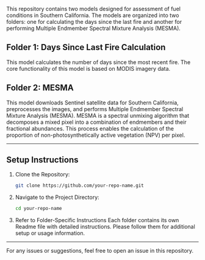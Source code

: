 
This repository contains two models designed for assessment of fuel conditions in Southern California. The models are organized into two folders: one for calculating the days since the last fire and another for performing Multiple Endmember Spectral Mixture Analysis (MESMA). 

## Folder 1: **Days Since Last Fire Calculation**

This model calculates the number of days since the most recent fire. The core functionality of this model is based on MODIS imagery data. 


## Folder 2: **MESMA**

This model downloads Sentinel satellite data for Southern California, preprocesses the images, and performs Multiple Endmember Spectral Mixture Analysis (MESMA). MESMA is a spectral unmixing algorithm that decomposes a mixed pixel into a combination of endmembers and their fractional abundances. This process enables the calculation of the proportion of non-photosynthetically active vegetation (NPV) per pixel.

---

## Setup Instructions

1. Clone the Repository:
   
    ```bash
    git clone https://github.com/your-repo-name.git
    ```

2. Navigate to the Project Directory:
   
    ```bash
    cd your-repo-name
    ```

3. Refer to Folder-Specific Instructions
Each folder contains its own Readme file with detailed instructions. Please follow them for additional setup or usage information.
    
---

For any issues or suggestions, feel free to open an issue in this repository.



